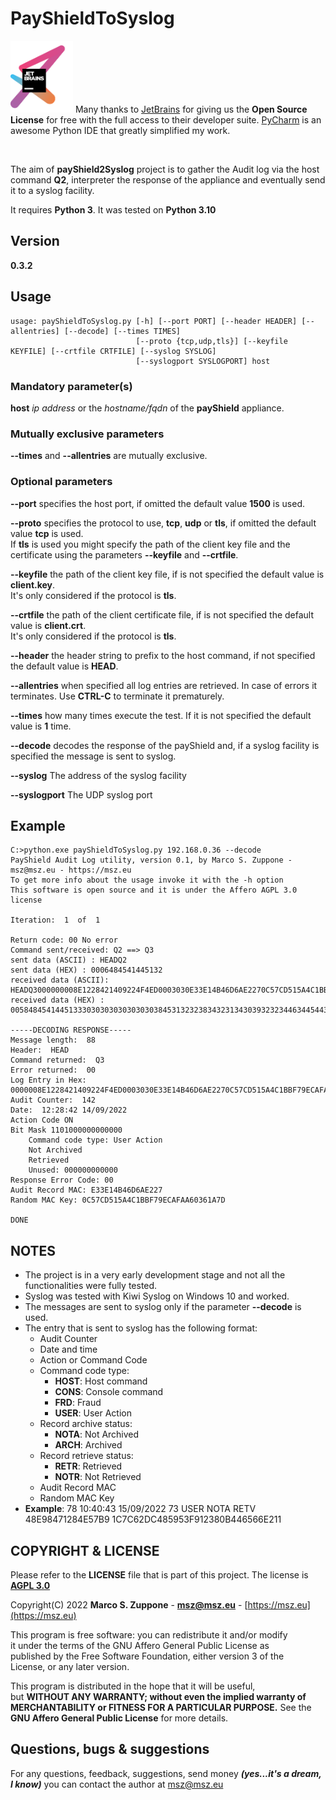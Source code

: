 # PayShieldToSyslog

<a href="https://www.jetbrains.com/?from=payShiled2Syslog"><img src=images/jetbrains-variant-3.png width=100></a>
Many thanks to <a href="https://www.jetbrains.com/?from=PayshieldPPressureTest">JetBrains</a> for giving us the <b>Open
Source License</b> for free with the full access to their developer suite.
<a href="https://www.jetbrains.com/pycharm/?from=payShiled2Syslog">PyCharm</a> is an awesome Python IDE that
greatly simplified my work.

&nbsp;

The aim of **payShield2Syslog** project is to gather the Audit log via the host command **Q2**, interpreter
the response of the appliance and eventually send it to a syslog facility.

It requires **Python 3**. It was tested on **Python 3.10**

## Version


**0.3.2**


## Usage

    usage: payShieldToSyslog.py [-h] [--port PORT] [--header HEADER] [--allentries] [--decode] [--times TIMES]
                                [--proto {tcp,udp,tls}] [--keyfile KEYFILE] [--crtfile CRTFILE] [--syslog SYSLOG]
                                [--syslogport SYSLOGPORT] host

### Mandatory parameter(s)

**host** *ip address* or the *hostname/fqdn* of the **payShield** appliance.

### Mutually exclusive parameters

**--times** and **--allentries** are mutually exclusive.

### Optional parameters

**--port** specifies the host port, if omitted the default value **1500** is used.

**--proto** specifies the protocol to use, **tcp**, **udp** or **tls**, if omitted the default value **tcp**
is used.  
If **tls** is used you might specify the path of the client key file and the certificate using the parameters **--keyfile** and **--crtfile**.

**--keyfile** the path of the client key file, if is not specified the default value is **client.key**.  
It's only considered if the protocol is **tls**.

**--crtfile** the path of the client certificate file, if is not specified the default value is **client.crt**.  
It's only considered if the protocol is **tls**.

**--header** the header string to prefix to the host command, if not specified the default value is **HEAD**.

**--allentries** when specified all log entries are retrieved. In case of errors it terminates. Use **CTRL-C** to terminate it prematurely.

**--times** how many times execute the test. If it is not specified the default value is **1** time.

**--decode** decodes the response of the payShield and, if a syslog facility is specified the message is sent to syslog.

**--syslog** The address of the syslog facility

**--syslogport** The UDP syslog port

## Example

    C:>python.exe payShieldToSyslog.py 192.168.0.36 --decode 
    PayShield Audit Log utility, version 0.1, by Marco S. Zuppone - msz@msz.eu - https://msz.eu
    To get more info about the usage invoke it with the -h option
    This software is open source and it is under the Affero AGPL 3.0 license
    
    Iteration:  1  of  1
    
    Return code: 00 No error
    Command sent/received: Q2 ==> Q3
    sent data (ASCII) : HEADQ2
    sent data (HEX) : 0006484541445132
    received data (ASCII): HEADQ3000000008E1228421409224F4ED0003030E33E14B46D6AE2270C57CD515A4C1BBF79ECAFAA60361A7D
    received data (HEX) : 005848454144513330303030303030303845313232383432313430393232344634454430303033303330453333453134423436443641453232373043353743443531354134433142424637394543414641413630333631413744
    
    -----DECODING RESPONSE-----
    Message length:  88
    Header:  HEAD
    Command returned:  Q3
    Error returned:  00
    Log Entry in Hex:  0000008E1228421409224F4ED0003030E33E14B46D6AE2270C57CD515A4C1BBF79ECAFAA60361A7D
    Audit Counter:  142
    Date:  12:28:42 14/09/2022
    Action Code ON
    Bit Mask 1101000000000000
        Command code type: User Action
        Not Archived
        Retrieved
        Unused: 000000000000
    Response Error Code: 00
    Audit Record MAC: E33E14B46D6AE227
    Random MAC Key: 0C57CD515A4C1BBF79ECAFAA60361A7D
    
    DONE

## NOTES

- The project is in a very early development stage and not all the functionalities were fully tested.
- Syslog was tested with Kiwi Syslog on Windows 10 and worked.
- The messages are sent to syslog only if the parameter **--decode** is used.
- The entry that is sent to syslog has the following format:
  - Audit Counter
  - Date and time
  - Action or Command Code
  - Command code type:
    - **HOST**: Host command
    - **CONS**: Console command
    - **FRD**:  Fraud
    - **USER**: User Action
  - Record archive status:
    - **NOTA**: Not Archived
    - **ARCH**: Archived
  - Record retrieve status:
    - **RETR**: Retrieved
    - **NOTR**: Not Retrieved
  - Audit Record MAC
  - Random MAC Key
- **Example**: 78 10:40:43 15/09/2022 73 USER NOTA RETV 48E98471284E57B9 1C7C62DC485953F912380B446566E211

## COPYRIGHT & LICENSE
  Please refer to the **LICENSE** file that is part of this project.
  The license is **[AGPL 3.0](https://www.gnu.org/licenses/agpl-3.0.en.html)**
  
  Copyright(C) 2022 **Marco S. Zuppone** - **msz@msz.eu** - [https://msz.eu](https://msz.eu)

This program is free software: you can redistribute it and/or modify  
it under the terms of the GNU Affero General Public License as  
published by the Free Software Foundation, either version 3 of the  
License, or any later version.

This program is distributed in the hope that it will be useful,  
but **WITHOUT ANY WARRANTY; without even the implied warranty of  
MERCHANTABILITY or FITNESS FOR A PARTICULAR PURPOSE.** See the  
**GNU Affero General Public License** for more details.

## Questions, bugs & suggestions
For any questions, feedback, suggestions, send money ***(yes...it's a dream, I know)*** you can contact the author at [msz@msz.eu](mailto:msz@msz.eu)
